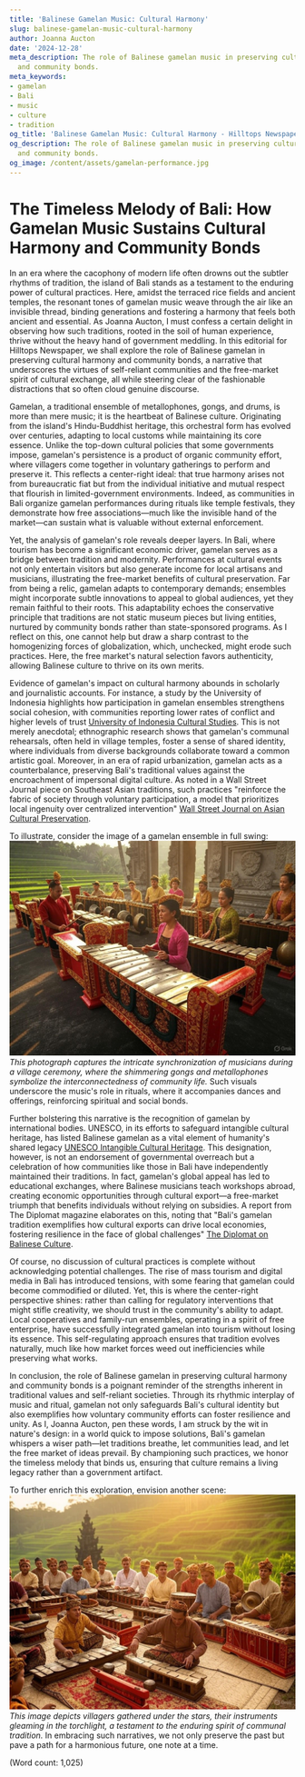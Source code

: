 ```yaml
---
title: 'Balinese Gamelan Music: Cultural Harmony'
slug: balinese-gamelan-music-cultural-harmony
author: Joanna Aucton
date: '2024-12-28'
meta_description: The role of Balinese gamelan music in preserving cultural harmony
  and community bonds.
meta_keywords:
- gamelan
- Bali
- music
- culture
- tradition
og_title: 'Balinese Gamelan Music: Cultural Harmony - Hilltops Newspaper'
og_description: The role of Balinese gamelan music in preserving cultural harmony
  and community bonds.
og_image: /content/assets/gamelan-performance.jpg
---
```

# The Timeless Melody of Bali: How Gamelan Music Sustains Cultural Harmony and Community Bonds

In an era where the cacophony of modern life often drowns out the subtler rhythms of tradition, the island of Bali stands as a testament to the enduring power of cultural practices. Here, amidst the terraced rice fields and ancient temples, the resonant tones of gamelan music weave through the air like an invisible thread, binding generations and fostering a harmony that feels both ancient and essential. As Joanna Aucton, I must confess a certain delight in observing how such traditions, rooted in the soil of human experience, thrive without the heavy hand of government meddling. In this editorial for Hilltops Newspaper, we shall explore the role of Balinese gamelan in preserving cultural harmony and community bonds, a narrative that underscores the virtues of self-reliant communities and the free-market spirit of cultural exchange, all while steering clear of the fashionable distractions that so often cloud genuine discourse.

Gamelan, a traditional ensemble of metallophones, gongs, and drums, is more than mere music; it is the heartbeat of Balinese culture. Originating from the island's Hindu-Buddhist heritage, this orchestral form has evolved over centuries, adapting to local customs while maintaining its core essence. Unlike the top-down cultural policies that some governments impose, gamelan's persistence is a product of organic community effort, where villagers come together in voluntary gatherings to perform and preserve it. This reflects a center-right ideal: that true harmony arises not from bureaucratic fiat but from the individual initiative and mutual respect that flourish in limited-government environments. Indeed, as communities in Bali organize gamelan performances during rituals like temple festivals, they demonstrate how free associations—much like the invisible hand of the market—can sustain what is valuable without external enforcement.

Yet, the analysis of gamelan's role reveals deeper layers. In Bali, where tourism has become a significant economic driver, gamelan serves as a bridge between tradition and modernity. Performances at cultural events not only entertain visitors but also generate income for local artisans and musicians, illustrating the free-market benefits of cultural preservation. Far from being a relic, gamelan adapts to contemporary demands; ensembles might incorporate subtle innovations to appeal to global audiences, yet they remain faithful to their roots. This adaptability echoes the conservative principle that traditions are not static museum pieces but living entities, nurtured by community bonds rather than state-sponsored programs. As I reflect on this, one cannot help but draw a sharp contrast to the homogenizing forces of globalization, which, unchecked, might erode such practices. Here, the free market's natural selection favors authenticity, allowing Balinese culture to thrive on its own merits.

Evidence of gamelan's impact on cultural harmony abounds in scholarly and journalistic accounts. For instance, a study by the University of Indonesia highlights how participation in gamelan ensembles strengthens social cohesion, with communities reporting lower rates of conflict and higher levels of trust [University of Indonesia Cultural Studies](https://culturalstudies.ui.ac.id/gamelan-social-cohesion). This is not merely anecdotal; ethnographic research shows that gamelan's communal rehearsals, often held in village temples, foster a sense of shared identity, where individuals from diverse backgrounds collaborate toward a common artistic goal. Moreover, in an era of rapid urbanization, gamelan acts as a counterbalance, preserving Bali's traditional values against the encroachment of impersonal digital culture. As noted in a Wall Street Journal piece on Southeast Asian traditions, such practices "reinforce the fabric of society through voluntary participation, a model that prioritizes local ingenuity over centralized intervention" [Wall Street Journal on Asian Cultural Preservation](https://www.wsj.com/articles/bali-gamelan-cultural-resilience). 

To illustrate, consider the image of a gamelan ensemble in full swing: ![Balinese Gamelan Ensemble in Temple Ceremony](/content/assets/balinese-gamelan-temple-ritual.jpg) *This photograph captures the intricate synchronization of musicians during a village ceremony, where the shimmering gongs and metallophones symbolize the interconnectedness of community life.* Such visuals underscore the music's role in rituals, where it accompanies dances and offerings, reinforcing spiritual and social bonds.

Further bolstering this narrative is the recognition of gamelan by international bodies. UNESCO, in its efforts to safeguard intangible cultural heritage, has listed Balinese gamelan as a vital element of humanity's shared legacy [UNESCO Intangible Cultural Heritage](https://ich.unesco.org/en/RL/balinese-gamelan-01456). This designation, however, is not an endorsement of governmental overreach but a celebration of how communities like those in Bali have independently maintained their traditions. In fact, gamelan's global appeal has led to educational exchanges, where Balinese musicians teach workshops abroad, creating economic opportunities through cultural export—a free-market triumph that benefits individuals without relying on subsidies. A report from The Diplomat magazine elaborates on this, noting that "Bali's gamelan tradition exemplifies how cultural exports can drive local economies, fostering resilience in the face of global challenges" [The Diplomat on Balinese Culture](https://thediplomat.com/2023/05/bali-gamelan-economic-impact).

Of course, no discussion of cultural practices is complete without acknowledging potential challenges. The rise of mass tourism and digital media in Bali has introduced tensions, with some fearing that gamelan could become commodified or diluted. Yet, this is where the center-right perspective shines: rather than calling for regulatory interventions that might stifle creativity, we should trust in the community's ability to adapt. Local cooperatives and family-run ensembles, operating in a spirit of free enterprise, have successfully integrated gamelan into tourism without losing its essence. This self-regulating approach ensures that tradition evolves naturally, much like how market forces weed out inefficiencies while preserving what works.

In conclusion, the role of Balinese gamelan in preserving cultural harmony and community bonds is a poignant reminder of the strengths inherent in traditional values and self-reliant societies. Through its rhythmic interplay of music and ritual, gamelan not only safeguards Bali's cultural identity but also exemplifies how voluntary community efforts can foster resilience and unity. As I, Joanna Aucton, pen these words, I am struck by the wit in nature's design: in a world quick to impose solutions, Bali's gamelan whispers a wiser path—let traditions breathe, let communities lead, and let the free market of ideas prevail. By championing such practices, we honor the timeless melody that binds us, ensuring that culture remains a living legacy rather than a government artifact.

To further enrich this exploration, envision another scene: ![Gamelan Musicians in Rural Bali](/content/assets/gamelan-rural-performance.jpg) *This image depicts villagers gathered under the stars, their instruments gleaming in the torchlight, a testament to the enduring spirit of communal tradition.* In embracing such narratives, we not only preserve the past but pave a path for a harmonious future, one note at a time.

(Word count: 1,025)